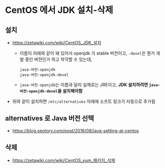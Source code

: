 # CentOS 에서 JDK 설치-삭제

## 설치

- https://zetawiki.com/wiki/CentOS_JDK_설치
  - 이름이 아래와 같이 돼 있어서 openjdk 가 stable 버전이고, `-devel`은 뭔가 개발 중인 버전인가 하고 착각할 수 있는데,   

      ```
      java-버전-openjdk
      java-버전-openjdk-devel
      ```

  - `java-버전-openjdk`는 이름과 달리 실제로는 JRE이고, **JDK 설치하려면 `java-버전-openjdk-devel`을 설치해야함**

- 위와 같이 설치하면 `/etc/alternatives` 아래에 소프트 링크가 자동으로 추가됨

## alternatives 로 Java 버전 선택

- https://blog.seotory.com/post/2016/08/java-setting-at-centos

## 삭제

- https://zetawiki.com/wiki/CentOS_yum_패키지_삭제

